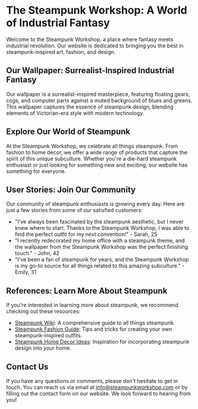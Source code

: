 <!--font:Lobster-->

# The Steampunk Workshop: A World of Industrial Fantasy

Welcome to the Steampunk Workshop, a place where fantasy meets industrial revolution. Our website is dedicated to bringing you the best in steampunk-inspired art, fashion, and design. 

## Our Wallpaper: Surrealist-Inspired Industrial Fantasy

Our wallpaper is a surrealist-inspired masterpiece, featuring floating gears, cogs, and computer parts against a muted background of blues and greens. This wallpaper captures the essence of steampunk design, blending elements of Victorian-era style with modern technology.

## Explore Our World of Steampunk

At the Steampunk Workshop, we celebrate all things steampunk. From fashion to home decor, we offer a wide range of products that capture the spirit of this unique subculture. Whether you're a die-hard steampunk enthusiast or just looking for something new and exciting, our website has something for everyone.

## User Stories: Join Our Community

Our community of steampunk enthusiasts is growing every day. Here are just a few stories from some of our satisfied customers:

- "I've always been fascinated by the steampunk aesthetic, but I never knew where to start. Thanks to the Steampunk Workshop, I was able to find the perfect outfit for my next convention!" - Sarah, 25
- "I recently redecorated my home office with a steampunk theme, and the wallpaper from the Steampunk Workshop was the perfect finishing touch." - John, 42
- "I've been a fan of steampunk for years, and the Steampunk Workshop is my go-to source for all things related to this amazing subculture." - Emily, 31

## References: Learn More About Steampunk

If you're interested in learning more about steampunk, we recommend checking out these resources:

- [Steampunk Wiki](#): A comprehensive guide to all things steampunk.
- [Steampunk Fashion Guide](#): Tips and tricks for creating your own steampunk-inspired outfits.
- [Steampunk Home Decor Ideas](#): Inspiration for incorporating steampunk design into your home.

## Contact Us

If you have any questions or comments, please don't hesitate to get in touch. You can reach us via email at info@steampunkworkshop.com or by filling out the contact form on our website. We look forward to hearing from you!

<!--

Write me content for website with wallpaper which alt text is:

"A surrealist-inspired wallpaper with floating objects such as gears, cogs, and computer parts, against a background of muted colors."

The name/title of the page should not be 1:1 copy of the alt text but rather a real content of the website which is using this wallpaper.

- Use markdown format 
- Start with heading
- Heading should be short and concise
- The content should look like a real website 
- The website should not be about the wallpaper, wallpaper is just a related background
- Heading should be contain work "wallpaper" or "background"
- Include real sections like references, contact, user stories, etc. use things relevant to the page purpose.
- Feel free to use structure like headings, bullets, numbering, blockquotes, paragraphs, horizontal lines, etc.
- You can use formatting like bold or _italic_
- You can include UTF-8 emojis
- Links should be only #hash anchors (and you can refer to the document itself)
- Do not include images


---


# The Steampunk Workshop: A World of Industrial Fantasy

Welcome to the Steampunk Workshop, a place where fantasy meets industrial revolution. Our website is dedicated to bringing you the best in steampunk-inspired art, fashion, and design. 

## Our Wallpaper: Surrealist-Inspired Industrial Fantasy

Our wallpaper is a surrealist-inspired masterpiece, featuring floating gears, cogs, and computer parts against a muted background of blues and greens. This wallpaper captures the essence of steampunk design, blending elements of Victorian-era style with modern technology.

## Explore Our World of Steampunk

At the Steampunk Workshop, we celebrate all things steampunk. From fashion to home decor, we offer a wide range of products that capture the spirit of this unique subculture. Whether you're a die-hard steampunk enthusiast or just looking for something new and exciting, our website has something for everyone.

## User Stories: Join Our Community

Our community of steampunk enthusiasts is growing every day. Here are just a few stories from some of our satisfied customers:

- "I've always been fascinated by the steampunk aesthetic, but I never knew where to start. Thanks to the Steampunk Workshop, I was able to find the perfect outfit for my next convention!" - Sarah, 25
- "I recently redecorated my home office with a steampunk theme, and the wallpaper from the Steampunk Workshop was the perfect finishing touch." - John, 42
- "I've been a fan of steampunk for years, and the Steampunk Workshop is my go-to source for all things related to this amazing subculture." - Emily, 31

## References: Learn More About Steampunk

If you're interested in learning more about steampunk, we recommend checking out these resources:

- [Steampunk Wiki](#): A comprehensive guide to all things steampunk.
- [Steampunk Fashion Guide](#): Tips and tricks for creating your own steampunk-inspired outfits.
- [Steampunk Home Decor Ideas](#): Inspiration for incorporating steampunk design into your home.

## Contact Us

If you have any questions or comments, please don't hesitate to get in touch. You can reach us via email at info@steampunkworkshop.com or by filling out the contact form on our website. We look forward to hearing from you!

-->
